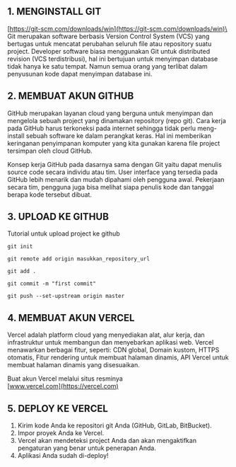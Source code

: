 ## 1. MENGINSTALL GIT
[https://git-scm.com/downloads/win](https://git-scm.com/downloads/win)\
Git merupakan software berbasis Version Control System (VCS) yang bertugas untuk mencatat perubahan seluruh file atau repository suatu project. Developer software biasa menggunakan Git untuk distributed revision (VCS terdistribusi), hal ini bertujuan untuk menyimpan database tidak hanya ke satu tempat. Namun semua orang yang terlibat dalam penyusunan kode dapat menyimpan database ini.
## 2. MEMBUAT AKUN GITHUB
GitHub merupakan layanan cloud yang berguna untuk menyimpan dan mengelola sebuah project yang dinamakan repository (repo git). Cara kerja pada GitHub harus terkoneksi pada internet sehingga tidak perlu meng-install sebuah software ke dalam perangkat keras. Hal ini memberikan keringanan penyimpanan komputer yang kita gunakan karena file project tersimpan oleh cloud GitHub.

Konsep kerja GitHub pada dasarnya sama dengan Git yaitu dapat menulis source code secara individu atau tim. User interface yang tersedia pada GitHub lebih menarik dan mudah dipahami oleh pengguna awal. Pekerjaan secara tim, pengguna juga bisa melihat siapa penulis kode dan tanggal berapa kode tersebut dibuat.
## 3. UPLOAD KE GITHUB
Tutorial untuk upload project ke github
```
git init
```
```
git remote add origin masukkan_repository_url
```
```
git add .
```
```
git commit -m "first commit"
```
```
git push --set-upstream origin master
```

## 4. MEMBUAT AKUN VERCEL
Vercel adalah platform cloud yang menyediakan alat, alur kerja, dan infrastruktur untuk membangun dan menyebarkan aplikasi web. Vercel menawarkan berbagai fitur, seperti: CDN global, Domain kustom, HTTPS otomatis, Fitur rendering untuk membuat halaman dinamis, API Vercel untuk membuat halaman dinamis yang disesuaikan.

Buat akun Vercel melalui situs resminya\
[www.vercel.com](https://vercel.com)

## 5. DEPLOY KE VERCEL
1. Kirim kode Anda ke repositori git Anda (GitHub, GitLab, BitBucket).
2. Impor proyek Anda ke Vercel.
3. Vercel akan mendeteksi project Anda dan akan mengaktifkan pengaturan yang benar untuk penerapan Anda.
4. Aplikasi Anda sudah di-deploy! 
